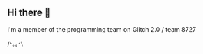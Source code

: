 ## Hi there 👋
I'm a member of the programming team on Glitch 2.0 / team 8727 

<!--
**ziggytron/Ziggytron** is a ✨ _special_ ✨ repository because its `README.md` (this file) appears on your GitHub profile.

Here are some ideas to get you started:

- 🔭 I’m currently working on ...
- 🌱 I’m currently learning ...
- 👯 I’m looking to collaborate on ...
- 🤔 I’m looking for help with ...
- 💬 Ask me about ...
- 📫 How to reach me: ...
- 😄 Pronouns: ...
- ⚡ Fun fact: ...
-->
/⁠ᐠ⁠｡⁠｡⁠ᐟ⁠\
